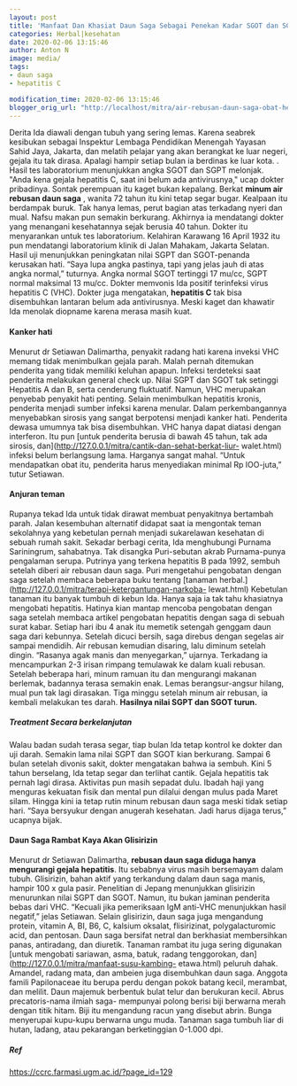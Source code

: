 ```yaml
---
layout: post
title: 'Manfaat Dan Khasiat Daun Saga Sebagai Penekan Kadar SGOT dan SGPT Tubuh'
categories: Herbal|kesehatan
date: 2020-02-06 13:15:46
author: Anton N
image: media/
tags:
- daun saga
- hepatitis C

modification_time: 2020-02-06 13:15:46
blogger_orig_url: "http://localhost/mitra/air-rebusan-daun-saga-obat-hepatitis.html"
---
```


Derita Ida diawali dengan tubuh yang sering lemas. Karena seabrek kesibukan
sebagai Inspektur Lembaga Pendidikan Menengah Yayasan Sahid Jaya, Jakarta, dan
melatih pelajar yang akan berangkat ke luar negeri, gejala itu tak dirasa.
Apalagi hampir setiap bulan ia berdinas ke luar kota. . Hasil tes laboratorium
menunjukkan angka SGOT dan SGPT melonjak. "Anda kena gejala hepatitis C, saat
ini belum ada antivirusnya," ucap dokter pribadinya. Sontak perempuan itu
kaget bukan kepalang. Berkat **minum air rebusan daun saga** , wanita 72 tahun
itu kini tetap segar bugar. Kealpaan itu berdampak buruk. Tak hanya lemas,
perut bagian atas terkadang nyeri dan mual. Nafsu makan pun semakin berkurang.
Akhirnya ia mendatangi dokter yang menangani kesehatannya sejak berusia 40
tahun. Dokter itu menyarankan untuk tes laboratorium. Kelahiran Karawang 16
April 1932 itu pun mendatangi laboratorium klinik di Jalan Mahakam, Jakarta
Selatan. Hasil uji menunjukkan peningkatan nilai SGPT dan SGOT-penanda
kerusakan hati. “Saya lupa angka pastinya, tapi yang jelas jauh di atas angka
normal,” tuturnya. Angka normal SGOT tertinggi 17 mu/cc, SGPT normal maksimal
13 mu/cc. Dokter memvonis Ida positif terinfeksi virus hepatitis C (VHC).
Dokter juga mengatakan, **hepatitis C** tak bisa disembuhkan lantaran belum
ada antivirusnya. Meski kaget dan khawatir Ida menolak diopname karena merasa
masih kuat.

#### Kanker hati

Menurut dr Setiawan Dalimartha, penyakit radang hati karena inveksi VHC memang
tidak menimbulkan gejala parah. Malah pernah ditemukan penderita yang tidak
memiliki keluhan apapun. Infeksi terdeteksi saat penderita melakukan general
check up. Nilai SGPT dan SGOT tak setinggi Hepatitis A dan B, serta cenderung
fluktuatif. Namun, VHC merupakan penyebab penyakit hati penting. Selain
menimbulkan hepatitis kronis, penderita menjadi sumber infeksi karena menular.
Dalam perkembangannya menyebabkan sirosis yang sangat berpotensi menjadi
kanker hati. Penderita dewasa umumnya tak bisa disembuhkan. VHC hanya dapat
diatasi dengan interferon. Itu pun [untuk penderita berusia di bawah 45 tahun,
tak ada sirosis, dan](http://127.0.0.1/mitra/cantik-dan-sehat-berkat-liur-
walet.html) infeksi belum berlangsung lama. Harganya sangat mahal. “Untuk
mendapatkan obat itu, penderita harus menyediakan minimal Rp lOO-juta,” tutur
Setiawan.

#### Anjuran teman

Rupanya tekad Ida untuk tidak dirawat membuat penyakitnya bertambah parah.
Jalan kesembuhan alternatif didapat saat ia mengontak teman sekolahnya yang
kebetulan pernah menjadi sukarelawan kesehatan di sebuah rumah sakit. Sekadar
berbagi cerita, Ida menghubungi Purnama Sariningrum, sahabatnya. Tak disangka
Puri-sebutan akrab Purnama-punya pengalaman serupa. Putrinya yang terkena
hepatitis B pada 1992, sembuh setelah diberi air rebusan daun saga. Puri
mengetahui pengobatan dengan saga setelah membaca beberapa buku tentang
[tanaman herbal.](http://127.0.0.1/mitra/terapi-ketergantungan-narkoba-
lewat.html) Kebetulan tanaman itu banyak tumbuh di kebun Ida. Hanya saja ia
tak tahu khasiatnya mengobati hepatitis. Hatinya kian mantap mencoba
pengobatan dengan saga setelah membaca artikel pengobatan hepatitis dengan
saga di sebuah surat kabar. Setiap hari ibu 4 anak itu memetik setengah
genggam daun saga dari kebunnya. Setelah dicuci bersih, saga direbus dengan
segelas air sampai mendidih. Air rebusan kemudian disaring, lalu diminum
setelah dingin. “Rasanya agak manis dan menyegarkan,” ujarnya. Terkadang ia
mencampurkan 2-3 irisan rimpang temulawak ke dalam kuali rebusan. Setelah
beberapa hari, minum ramuan itu dan mengurangi makanan berlemak, badannya
terasa semakin enak. Lemas berangsur-angsur hilang, mual pun tak lagi
dirasakan. Tiga minggu setelah minum air rebusan, ia kembali melakukan tes
darah. **Hasilnya nilai SGPT dan SGOT turun.**

##### Treatment Secara berkelanjutan

Walau badan sudah terasa segar, tiap bulan Ida tetap kontrol ke dokter dan uji
darah. Semakin lama nilai SGPT dan SGOT kian berkurang. Sampai 6 bulan setelah
divonis sakit, dokter mengatakan bahwa ia sembuh. Kini 5 tahun berselang, Ida
tetap segar dan terlihat cantik. Gejala hepatitis tak pernah lagi dirasa.
Aktivitas pun masih sepadat dulu. Ibadah haji yang menguras kekuatan fisik dan
mental pun dilalui dengan mulus pada Maret silam. Hingga kini ia tetap rutin
minum rebusan daun saga meski tidak setiap hari. “Saya bersyukur dengan
anugerah kesehatan. Jadi harus dijaga terus,” ucapnya bijak.

#### Daun Saga Rambat Kaya Akan Glisirizin

Menurut dr Setiawan Dalimartha, **rebusan daun saga diduga hanya mengurangi
gejala hepatitis**. Itu sebabnya virus masih bersemayam dalam tubuh.
Glisirizin, bahan aktif yang terkandung dalam daun saga manis, hampir 100 x
gula pasir. Penelitian di Jepang menunjukkan glisirizin menurunkan nilai SGPT
dan SGOT. Namun, itu bukan jaminan penderita bebas dari VHC. “Kecuali jika
pemeriksaan IgM anti-VHC menunjukkan hasil negatif,” jelas Setiawan. Selain
glisirizin, daun saga juga mengandung protein, vitamin A, BI, B6, C, kalsium
oksalat, flisirizinat, polygalacturomic acid, dan pentosan. Daun saga bersifat
netral dan berkhasiat membersihkan panas, antiradang, dan diuretik. Tanaman
rambat itu juga sering digunakan [untuk mengobati sariawan, asma, batuk,
radang tenggorokan, dan](http://127.0.0.1/mitra/manfaat-susu-kambing-
etawa.html) peluruh dahak. Amandel, radang mata, dan ambeien juga disembuhkan
daun saga. Anggota famili Papilonaceae itu berupa perdu dengan pokok batang
kecil, merambat, dan melilit. Daun majemuk berbentuk bulat telur dan berukuran
kecil. Abrus precatoris-nama ilmiah saga- mempunyai polong berisi biji
berwarna merah dengan titik hitam. Biji itu mengandung racun yang disebut
abrin. Bunga menyerupai kupu-kupu berwarna ungu muda. Tanaman saga tumbuh liar
di hutan, ladang, atau pekarangan berketinggian 0-1.000 dpi.

##### Ref

<https://ccrc.farmasi.ugm.ac.id/?page_id=129>


